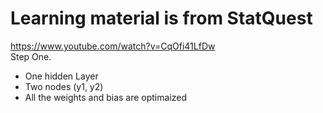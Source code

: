 # Learning material is from StatQuest <br>
https://www.youtube.com/watch?v=CqOfi41LfDw
<br> Step One. <br>
- One hidden Layer
- Two nodes (y1, y2)
- All the weights and bias are optimaized
